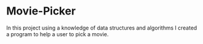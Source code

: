 # Movie-Picker
In this project using a knowledge of data structures and algorithms I created a program to help a user to pick a movie.
